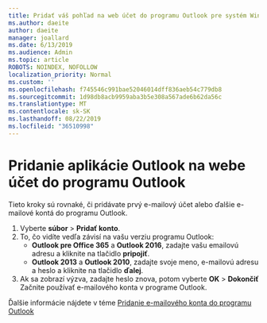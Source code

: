 ```yaml
---
title: Pridať váš pohľad na web účet do programu Outlook pre systém Windows
ms.author: daeite
author: daeite
manager: joallard
ms.date: 6/13/2019
ms.audience: Admin
ms.topic: article
ROBOTS: NOINDEX, NOFOLLOW
localization_priority: Normal
ms.custom: ''
ms.openlocfilehash: f745546c991bae52046014dff836aeb54c779db8
ms.sourcegitcommit: 1d98db8acb9959aba3b5e308a567ade6b62da56c
ms.translationtype: MT
ms.contentlocale: sk-SK
ms.lasthandoff: 08/22/2019
ms.locfileid: "36510998"
---
```

# <a name="add-your-outlook-on-the-web-account-to-outlook"></a>Pridanie aplikácie Outlook na webe účet do programu Outlook

Tieto kroky sú rovnaké, či pridávate prvý e-mailový účet alebo ďalšie e-mailové kontá do programu Outlook.

1. Vyberte **súbor** > **Pridať konto**.
1. To, čo vidíte vedľa závisí na vašu verziu programu Outlook:
    - **Outlook pre Office 365** a **Outlook 2016**, zadajte vašu emailovú adresu a kliknite na tlačidlo **pripojiť**.
    - **Outlook 2013** a **Outlook 2010**, zadajte svoje meno, e-mailovú adresu a heslo a kliknite na tlačidlo **ďalej**.
1. Ak sa zobrazí výzva, zadajte heslo znova, potom vyberte **OK** > **Dokončiť** Začnite používať e-mailového konta v programe Outlook.

Ďalšie informácie nájdete v téme [Pridanie e-mailového konta do programu Outlook](https://support.office.com/article/6e27792a-9267-4aa4-8bb6-c84ef146101b)